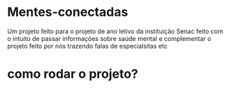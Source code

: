 # Mentes-conectadas
Um projeto feito para o projeto de ano letivo da instituição  Senac
feito com o intuito de passar informações sobre saúde mental e complementar o projeto feito por nós trazendo falas de especialsitas etc

# como rodar o projeto?
